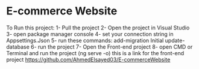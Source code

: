 # E-commerce Website

To Run this project:
1- Pull the project
2- Open the project in Visual Studio
3- open package manager console
4- set your connection string in Appsettings.Json
5- run these commands:
add-migration Initial
update-database
6- run the project
7- Open the Front-end project
8- open CMD or Terminal and run the project (ng serve -o)
this is a link for the front-end project
https://github.com/AhmedElsayed03/E-commerceWebsite

